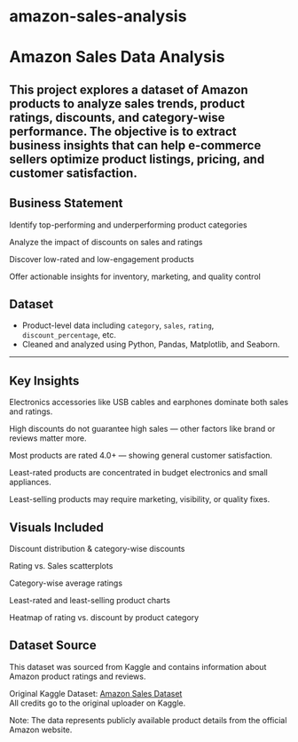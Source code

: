 # amazon-sales-analysis
# Amazon Sales Data Analysis

This project explores a dataset of Amazon products to analyze sales trends, product ratings, discounts, and category-wise performance. The objective is to extract business insights that can help e-commerce sellers optimize product listings, pricing, and customer satisfaction.
---
## Business Statement 

Identify top-performing and underperforming product categories

Analyze the impact of discounts on sales and ratings

Discover low-rated and low-engagement products

Offer actionable insights for inventory, marketing, and quality control



## Dataset
- Product-level data including `category`, `sales`, `rating`, `discount_percentage`, etc.
- Cleaned and analyzed using Python, Pandas, Matplotlib, and Seaborn.

---

## Key Insights

Electronics accessories like USB cables and earphones dominate both sales and ratings.

High discounts do not guarantee high sales — other factors like brand or reviews matter more.

Most products are rated 4.0+ — showing general customer satisfaction.

Least-rated products are concentrated in budget electronics and small appliances.

Least-selling products may require marketing, visibility, or quality fixes.

## Visuals Included
Discount distribution & category-wise discounts

Rating vs. Sales scatterplots

Category-wise average ratings

Least-rated and least-selling product charts

Heatmap of rating vs. discount by product category

## Dataset Source

This dataset was sourced from Kaggle and contains information about Amazon product ratings and reviews.

Original Kaggle Dataset: [Amazon Sales Dataset](https://www.kaggle.com/datasets/)  
All credits go to the original uploader on Kaggle.

Note: The data represents publicly available product details from the official Amazon website.
